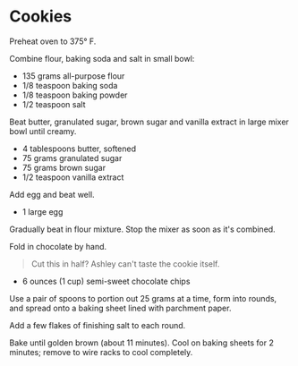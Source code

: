 Cookies
=======

Preheat oven to 375° F.

Combine flour, baking soda and salt in small bowl:

- 135 grams all-purpose flour
- 1/8 teaspoon baking soda
- 1/8 teaspoon baking powder
- 1/2 teaspoon salt

Beat butter, granulated sugar, brown sugar and vanilla extract in large mixer bowl until creamy.

- 4 tablespoons butter, softened
- 75 grams granulated sugar
- 75 grams brown sugar
- 1/2 teaspoon vanilla extract

Add egg and beat well.

- 1 large egg

Gradually beat in flour mixture. Stop the mixer as soon as it's combined.

Fold in chocolate by hand.

> Cut this in half? Ashley can't taste the cookie itself.

- 6 ounces (1 cup) semi-sweet chocolate chips

Use a pair of spoons to portion out 25 grams at a time, form into rounds, and spread onto a baking sheet lined with parchment paper.

Add a few flakes of finishing salt to each round.

Bake until golden brown (about 11 minutes). Cool on baking sheets for 2 minutes; remove to wire racks to cool completely.
